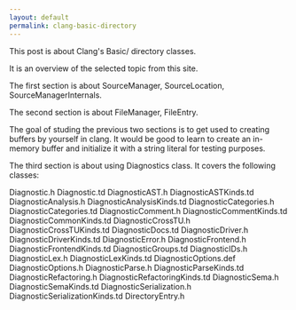 ```yaml
---
layout: default
permalink: clang-basic-directory
---
```


This post is about Clang's Basic/ directory classes. 

It is an overview of the selected topic from this site.

The first section is about SourceManager, SourceLocation, SourceManagerInternals.

The second section is about FileManager, FileEntry. 

The goal of studing the previous two sections is to get used to creating buffers by yourself in clang. 
It would be good to learn to create an in-memory buffer and initialize it with a string literal for testing purposes.

The third section is about using Diagnostics class. It covers the following classes: 

Diagnostic.h
Diagnostic.td
DiagnosticAST.h
DiagnosticASTKinds.td
DiagnosticAnalysis.h
DiagnosticAnalysisKinds.td
DiagnosticCategories.h
DiagnosticCategories.td
DiagnosticComment.h
DiagnosticCommentKinds.td
DiagnosticCommonKinds.td
DiagnosticCrossTU.h
DiagnosticCrossTUKinds.td
DiagnosticDocs.td
DiagnosticDriver.h
DiagnosticDriverKinds.td
DiagnosticError.h
DiagnosticFrontend.h
DiagnosticFrontendKinds.td
DiagnosticGroups.td
DiagnosticIDs.h
DiagnosticLex.h
DiagnosticLexKinds.td
DiagnosticOptions.def
DiagnosticOptions.h
DiagnosticParse.h
DiagnosticParseKinds.td
DiagnosticRefactoring.h
DiagnosticRefactoringKinds.td
DiagnosticSema.h
DiagnosticSemaKinds.td
DiagnosticSerialization.h
DiagnosticSerializationKinds.td
DirectoryEntry.h
